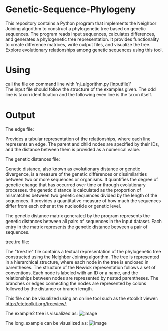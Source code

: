 # Genetic-Sequence-Phylogeny
This repository contains a Python program that implements the Neighbor Joining algorithm to construct a phylogenetic tree based on genetic sequences. The program reads input sequences, calculates differences, and generates a phylogenetic tree representation. It provides functionality to create difference matrices, write output files, and visualize the tree. Explore evolutionary relationships among genetic sequences using this tool.
# Using
call the file on command line with 'nj_algorithm.py [inputfile]'\
The input file should follow the structure of the examples given. The odd line is taxon identification and the following even line is the taxon itself.
# Output
The edge file:

Provides a tabular representation of the relationships, where each line represents an edge. The parent and child nodes are specified by their IDs, and the distance between them is provided as a numerical value.

The genetic distances file:

Genetic distance, also known as evolutionary distance or genetic divergence, is a measure of the genetic differences or dissimilarities between two or more sequences or organisms. It quantifies the degree of genetic change that has occurred over time or through evolutionary processes.
the genetic distance is calculated as the proportion of mismatches between two genetic sequences divided by the length of the sequences. It provides a quantitative measure of how much the sequences differ from each other at the nucleotide or genetic level.

The genetic distance matrix generated by the program represents the genetic distances between all pairs of sequences in the input dataset. Each entry in the matrix represents the genetic distance between a pair of sequences.

tree.tre file:

The "tree.tre" file contains a textual representation of the phylogenetic tree constructed using the Neighbor Joining algorithm. The tree is represented in a hierarchical structure, where each node in the tree is enclosed in parentheses.
The structure of the Newick representation follows a set of conventions. Each node is labeled with an ID or a name, and the relationships between nodes are represented by nested parentheses. The branches or edges connecting the nodes are represented by colons followed by the distance or branch length.

This file can be visualized using an online tool such as the etoolkit viewer: http://etetoolkit.org/treeview/.

The example2 tree is visualized as:
![image](https://github.com/RLimond/Genetic-Sequence-Phylogeny/assets/129456338/0f1632a3-aa63-440a-b14e-301b3c2c7981)

The long_example can be visualized as:
![image](https://github.com/RLimond/Genetic-Sequence-Phylogeny/assets/129456338/9cebab09-b533-4249-b18a-1645303605a7)


